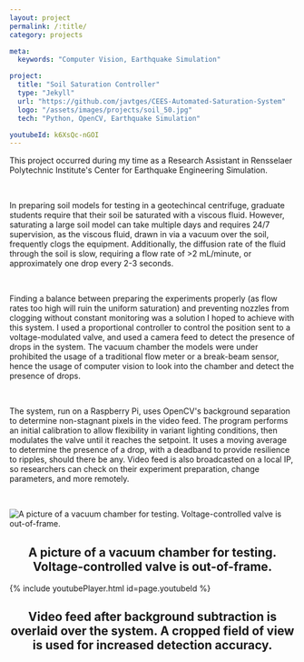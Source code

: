 ```yaml
---
layout: project
permalink: /:title/
category: projects

meta:
  keywords: "Computer Vision, Earthquake Simulation"

project:
  title: "Soil Saturation Controller"
  type: "Jekyll"
  url: "https://github.com/javtges/CEES-Automated-Saturation-System"
  logo: "/assets/images/projects/soil_50.jpg"
  tech: "Python, OpenCV, Earthquake Simulation"

youtubeId: k6XsQc-nGOI
---
```



<p>This project occurred during my time as a Research Assistant in Rensselaer Polytechnic Institute's Center for Earthquake Engineering Simulation.</p>
<br>

<p>In preparing soil models for testing in a geotechincal centrifuge, graduate students require that their soil be saturated with a viscous fluid. However, saturating a large soil model can take multiple days and requires 24/7 supervision, as the viscous fluid, drawn in via a vacuum over the soil, frequently clogs the equipment. Additionally, the diffusion rate of the fluid through the soil is slow, requiring a flow rate of >2 mL/minute, or approximately one drop every 2-3 seconds.</p>
<br>

<p>Finding a balance between preparing the experiments properly (as flow rates too high will ruin the uniform saturation) and preventing nozzles from clogging without constant monitoring was a solution I hoped to achieve with this system. I used a proportional controller to control the position sent to a voltage-modulated valve, and used a camera feed to detect the presence of drops in the system. The vacuum chamber the models were under prohibited the usage of a traditional flow meter or a break-beam sensor, hence the usage of computer vision to look into the chamber and detect the presence of drops.</p>
<br>

<p>The system, run on a Raspberry Pi, uses OpenCV's background separation to determine non-stagnant pixels in the video feed. The program performs an initial calibration to allow flexibility in variant lighting conditions, then modulates the valve until it reaches the setpoint. It uses a moving average to determine the presence of a drop, with a deadband to provide resilience to ripples, should there be any. Video feed is also broadcasted on a local IP, so researchers can check on their experiment preparation, change parameters, and more remotely.</p>
<br>

![A picture of a vacuum chamber for testing. Voltage-controlled valve is out-of-frame.](/assets/images/projects/soil.jpg)
<center><h2>A picture of a vacuum chamber for testing. Voltage-controlled valve is out-of-frame.</h2></center>

{% include youtubePlayer.html id=page.youtubeId %}
<center><h2>Video feed after background subtraction is overlaid over the system. A cropped field of view is used for increased detection accuracy.</h2></center>



<br><br>

